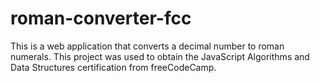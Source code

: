 # roman-converter-fcc
This is a web application that converts a decimal number to roman numerals. This project was used to obtain the JavaScript Algorithms and Data Structures certification from freeCodeCamp.
